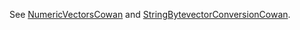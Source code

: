 See [NumericVectorsCowan](NumericVectorsCowan.md) and [StringBytevectorConversionCowan](StringBytevectorConversionCowan.md).
